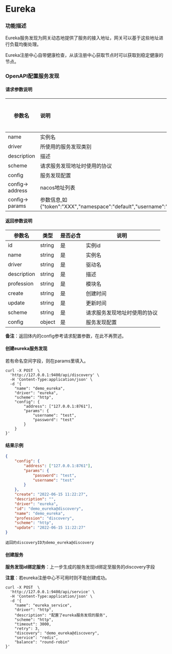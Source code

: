 # Eureka

### 功能描述

Eureka服务发现为网关动态地提供了服务的接入地址，网关可以基于这些地址进行负载均衡处理。

Eureka注册中心自带健康检查，从该注册中心获取节点时可以获取到稳定健康的节点。



### OpenAPI配置服务发现

#### 请求参数说明

| 参数名           | 说明                                                         | 是否必填 | 默认值 | 值可能性        |
| ---------------- | :----------------------------------------------------------- | -------- | ------ | --------------- |
| name             | 实例名                                                       | 是       |        | string          |
| driver           | 所使用的服务发现类别                                         | 是       |        | "eureka"        |
| description      | 描述                                                         | 否       |        | string          |
| scheme           | 请求服务发现地址时使用的协议                                 | 否       | "http" | ["http","https] |
| config           | 服务发现配置                                                 | 是       |        | object          |
| config-> address | nacos地址列表                                                | 是       |        | array_string    |
| config-> params  | 参数信息,如{"token":"XXX","namespace":"default","username":"XXX","password":"xxx"} | 是       |        | object          |



#### 返回参数说明


| 参数名      | 类型   | 是否必含 | 说明                         |
| ----------- | ------ | -------- | ---------------------------- |
| id          | string | 是       | 实例id                       |
| name        | string | 是       | 实例名                       |
| driver      | string | 是       | 驱动名                       |
| description | string | 是       | 描述                         |
| profession  | string | 是       | 模块名                       |
| create      | string | 是       | 创建时间                     |
| update      | string | 是       | 更新时间                     |
| scheme      | string | 是       | 请求服务发现地址时使用的协议 |
| config      | object | 是       | 服务发现配置                 |

**备注**：返回体内的config参考请求配置参数，在此不再赘述。



#### 创建eureka服务发现

若有命名空间字段，则在params里填入。

```shell
curl -X POST  \
  'http://127.0.0.1:9400/api/discovery' \
  -H 'Content-Type:application/json' \
  -d '{
  	"name": "demo_eureka",
	"driver": "eureka",
	"scheme": "http",
	"config": {
		"address": ["127.0.0.1:8761"],
		"params": {
			"username": "test",
			"password": "test"
		}
	}
}'
```



#### 结果示例

```json
{
	"config": {
		"address": ["127.0.0.1:8761"],
		"params": {
			"password": "test",
			"username": "test"
		}
	},
	"create": "2022-06-15 11:22:27",
	"description": "",
	"driver": "eureka",
	"id": "demo_eureka@discovery",
	"name": "demo_eureka",
	"profession": "discovery",
	"scheme": "http",
	"update": "2022-06-15 11:22:27"
}
```

```
返回的discoveryID为demo_eureka@discovery
```



#### 创建服务

**服务发现id绑定服务**：上一步生成的服务发现id绑定至服务的discovery字段

**注意**：若eureka注册中心不可用时则不能创建成功。

```shell
curl -X POST  \
  'http://127.0.0.1:9400/api/service' \
  -H 'Content-Type:application/json' \
  -d '{
	"name": "eureka_service",
	"driver": "http",
	"description": "配置了eureka服务发现的服务",
	"scheme": "http",
	"timeout": 3000,
	"retry": 3,
	"discovery": "demo_eureka@discovery",
	"service": "redis",
	"balance": "round-robin"
}'
```





